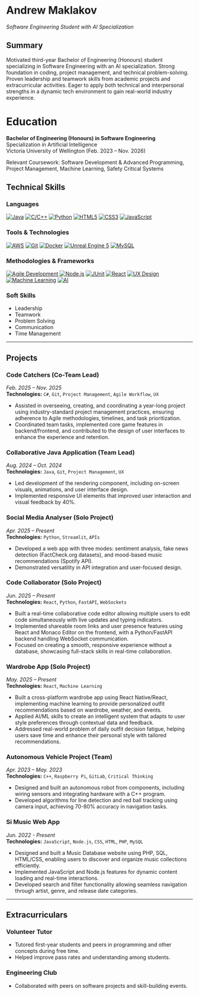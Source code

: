 # Andrew Maklakov

_Software Engineering Student with AI Specialization_

## Summary

Motivated third-year Bachelor of Engineering (Honours) student specializing in Software Engineering with an AI specialization. Strong foundation in coding, project management, and technical problem-solving. Proven leadership and teamwork skills from academic projects and extracurricular activities. Eager to apply both technical and interpersonal strengths in a dynamic tech environment to gain real-world industry experience.

# Education

**Bachelor of Engineering (Honours) in Software Engineering**  
Specialization in Artificial Intelligence  
Victoria University of Wellington (Feb. 2023 – Nov. 2026)

Relevant Coursework: Software Development & Advanced Programming, Project Management, Machine Learning, Safety Critical Systems

## Technical Skills

### Languages
[![Java](https://img.shields.io/badge/Java-ED8B00?style=for-the-badge&logo=java&logoColor=white)](https://www.java.com) [![C/C++](https://img.shields.io/badge/C%2FC%2B%2B-00599C?style=for-the-badge&logo=c%2B%2B&logoColor=white)](https://cplusplus.com/) [![Python](https://img.shields.io/badge/Python-FFD43B?style=for-the-badge&logo=python&logoColor=blue)](https://www.python.org) [![HTML5](https://img.shields.io/badge/HTML5-E34F26?style=for-the-badge&logo=html5&logoColor=white)](https://www.w3schools.com/html/) [![CSS3](https://img.shields.io/badge/CSS3-1572B6?style=for-the-badge&logo=css3&logoColor=white)](https://www.w3schools.com/css/) [![JavaScript](https://img.shields.io/badge/JavaScript-F7DF1E?style=for-the-badge&logo=javascript&logoColor=black)](https://www.javascript.com/)

### Tools & Technologies
[![AWS](https://img.shields.io/badge/Amazon_AWS-232F3E?style=for-the-badge&logo=amazon-aws&logoColor=white)](https://aws.amazon.com) [![Git](https://img.shields.io/badge/Git-F05032?style=for-the-badge&logo=git&logoColor=white)](https://git-scm.com/) [![Docker](https://img.shields.io/badge/Docker-2496ED?style=for-the-badge&logo=docker&logoColor=white)](https://www.docker.com/) [![Unreal Engine 5](https://img.shields.io/badge/Unreal_Engine_5-313131?style=for-the-badge&logo=unreal-engine&logoColor=white)](https://www.unrealengine.com/en-US/) [![MySQL](https://img.shields.io/badge/MySQL-4479A1?style=for-the-badge&logo=mysql&logoColor=white)](https://www.mysql.com/)

### Methodologies & Frameworks
[![Agile Development](https://img.shields.io/badge/Agile_Development-0096D6?style=for-the-badge&logo=agile&logoColor=white)](https://www.atlassian.com/agile) [![Node.js](https://img.shields.io/badge/Node.js-339933?style=for-the-badge&logo=node.js&logoColor=white)](https://nodejs.org/) [![JUnit](https://img.shields.io/badge/JUnit-25A162?style=for-the-badge&logo=junit5&logoColor=white)](https://junit.org/junit5/) [![React](https://img.shields.io/badge/React-61DAFB?style=for-the-badge&logo=react&logoColor=black)](https://react.dev/) [![UX Design](https://img.shields.io/badge/UX_Design-4A86E8?style=for-the-badge&logo=figma&logoColor=white)](https://www.interaction-design.org/literature/topics/ux-design) [![Machine Learning](https://img.shields.io/badge/Machine_Learning-FF6F00?style=for-the-badge&logo=tensorflow&logoColor=white)](https://www.ibm.com/cloud/learn/machine-learning) [![AI](https://img.shields.io/badge/AI-FF0000?style=for-the-badge&logo=openai&logoColor=white)](https://www.ibm.com/cloud/learn/what-is-artificial-intelligence)

### Soft Skills
* Leadership  
* Teamwork  
* Problem Solving  
* Communication  
* Time Management  

---

## Projects

### Code Catchers (Co-Team Lead)  
*Feb. 2025 – Nov. 2025*  
**Technologies:** `C#`, `Git`, `Project Management`, `Agile Workflow`, `UX`  
- Assisted in overseeing, creating, and coordinating a year-long project using industry-standard project management practices, ensuring adherence to Agile methodologies, timelines, and task prioritization.  
- Coordinated team tasks, implemented core game features in backend/frontend, and contributed to the design of user interfaces to enhance the experience and retention.

### Collaborative Java Application (Team Lead)  
*Aug. 2024 – Oct. 2024*  
**Technologies:** `Java`, `Git`, `Project Management`, `UX`  
- Led development of the rendering component, including on-screen visuals, animations, and user interface design.  
- Implemented responsive UI elements that improved user interaction and visual feedback by 40%.

### Social Media Analyser (Solo Project)  
*Apr. 2025 – Present*  
**Technologies:** `Python`, `Streamlit`, `APIs`  
- Developed a web app with three modes: sentiment analysis, fake news detection (FactCheck.org datasets), and mood-based music recommendations (Spotify API).  
- Demonstrated versatility in API integration and user-focused design.

### Code Collaborator (Solo Project)  
*Jun. 2025 – Present*  
**Technologies:** `React`, `Python`, `FastAPI`, `WebSockets`  
- Built a real-time collaborative code editor allowing multiple users to edit code simultaneously with live updates and typing indicators.  
- Implemented shareable room links and user presence features using React and Monaco Editor on the frontend, with a Python/FastAPI backend handling WebSocket communication.  
- Focused on creating a smooth, responsive experience without a database, showcasing full-stack skills in real-time collaboration.

### Wardrobe App (Solo Project)  
*May. 2025 – Present*  
**Technologies:** `React`, `Machine Learning`  
- Built a cross-platform wardrobe app using React Native/React, implementing machine learning to provide personalized outfit recommendations based on wardrobe, weather, and events.  
- Applied AI/ML skills to create an intelligent system that adapts to user style preferences through contextual data and feedback.  
- Addressed real-world problem of daily outfit decision fatigue, helping users save time and enhance their personal style with tailored recommendations.

### Autonomous Vehicle Project (Team)  
*Apr. 2023 – May. 2023*  
**Technologies:** `C++`, `Raspberry Pi`, `GitLab`, `Critical Thinking`  
- Designed and built an autonomous robot from components, including wiring sensors and integrating hardware with a C++ program.  
- Developed algorithms for line detection and red ball tracking using camera input, achieving 70-80% accuracy in navigation tasks.

### Si Music Web App  
*Jun. 2022 - Present*  
**Technologies:** `JavaScript`, `Node.js`, `CSS`, `HTML`, `PHP`, `MySQL`  
- Designed and built a Music Database website using PHP, SQL, HTML/CSS, enabling users to discover and organize music collections efficiently.  
- Implemented JavaScript and Node.js features for dynamic content loading and real-time interactions.  
- Developed search and filter functionality allowing seamless navigation through artist, genre, and release date categories.

---

## Extracurriculars

### Volunteer Tutor  
- Tutored first-year students and peers in programming and other concepts during free time.  
- Helped improve pass rates and understanding among students.

### Engineering Club  
- Collaborated with peers on software projects and skill-building events.
